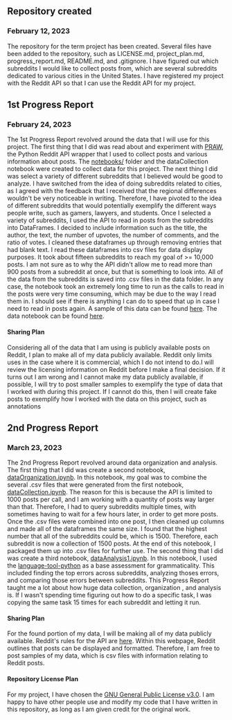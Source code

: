 ## Repository created 
### February 12, 2023
The repository for the term project has been created. Several files have been added to the repository, such as LICENSE.md, project_plan.md,
progress_report.md, README.md, and .gitignore. I have figured out which subreddits I would like to collect posts from, which are several
subreddits dedicated to various cities in the United States. I have registered my project with the Reddit API so that I can use the Reddit
API for my project.

## 1st Progress Report
### February 24, 2023

The 1st Progress Report revolved around the data that I will use for this project. The first thing that I did was read about and experiment 
with [PRAW](https://praw.readthedocs.io/en/stable/), the Python Reddit API wrapper that I used to collect posts and various information about posts. 
The [notebooks/](https://github.com/Data-Science-for-Linguists-2023/For-Reddit-Grammaticality-Analysis/tree/main/notebooks) folder and the dataCollection notebook were created to collect data for this project. The next thing I did was select a variety of different subreddits that I believed would be good to analyze. I have switched from the idea of doing subreddits related to cities, as I agreed with the feedback that I received that the regional differences wouldn't be very noticeable in writing. Therefore, I have pivoted to the idea of different subreddits that would potentially exemplify the different ways people write, such as gamers, lawyers, and students. Once I selected a variety of subreddits, I used the API to read in posts from the subreddits into DataFrames. I decided to include information such as the title, the author, the text, the number of upvotes, the number of comments, and the ratio of votes. I cleaned these dataframes up through removing entries that had blank text. I read these dataframes into csv
files for data display purposes. It took about fifteen subreddits to reach my goal of >= 10,000 posts. I am not sure as to why the API didn't allow me
to read more than 900 posts from a subreddit at once, but that is something to look into. All of the data from the subreddits is saved into .csv files
in the data folder. In any case, the notebook took an extremely long time to run as the calls to read in the posts were very time consuming, which may be due to the way I read them in. I should see if there is anything I can do to speed that up in case I need to read in posts again. A sample of this data can be found [here](https://github.com/Data-Science-for-Linguists-2023/For-Reddit-Grammaticality-Analysis/tree/main/data_samples). The data notebook can be found [here](https://github.com/Data-Science-for-Linguists-2023/For-Reddit-Grammaticality-Analysis/tree/main/notebooks).
#### Sharing Plan
Considering all of the data that I am using is publicly available posts on Reddit, I plan to make all of my data publicly available. Reddit only limits uses in the case where it is commercial, which I do not intend to do.I will review the licensing information on Reddit before I make a final decision. If
it turns out I am wrong and I cannot make my data publicly available, if possible, I will try to post smaller samples to exemplify the type of data
that I worked with during this project. If I cannot do this, then I will create fake posts to exemplify how I worked with the data on this project, such
as annotations

## 2nd Progress Report
### March 23, 2023

The 2nd Progress Report revolved around data organization and analysis. The first thing that I did was create a second notebook, [dataOrganization.ipynb](https://github.com/Data-Science-for-Linguists-2023/For-Reddit-Grammaticality-Analysis/blob/main/notebooks/dataOrganization.ipynb). In this notebook, my goal was to combine the several .csv files that were generated from the first notebook, [dataCollection.ipynb](https://github.com/Data-Science-for-Linguists-2023/For-Reddit-Grammaticality-Analysis/blob/main/notebooks/dataCollection.ipynb). The reason for this is because the API is limited to 1000 posts per call, and I am working with a quantity of posts way larger than that. Therefore, I had to query subreddits multiple times, with sometimes having to wait for a few hours later, in order to get more posts. Once the .csv files were combined into one post, I then cleaned up columns and made all of the dataframes the same size. I found that the highest number that all of the subreddits could be, which is 1500. Therefore, each subreddit is now a collection of 1500 posts. At the end of this notebook, I packaged them up into .csv files for further use. The second thing that I did was create a third notebook, [dataAnalysis1.ipynb](https://github.com/Data-Science-for-Linguists-2023/For-Reddit-Grammaticality-Analysis/blob/main/notebooks/dataAnalysis1.ipynb). In this notebook, I used the [language-tool-python](https://pypi.org/project/language-tool-python/) as a base assessment for grammaticality. This included finding the top errors across subreddits, analyzing thoses errors, and comparing those errors between subreddits. This Progress Report taught me a lot about how huge data collection, organization , and analysis is. If I wasn't spending time figuring out how to do a specific task, I was copying the same task 15 times for each subreddit and letting it run.
#### Sharing Plan
For the found portion of my data, I will be making all of my data publicly available. Reddit's rules for the API are [here](https://docs.google.com/forms/d/e/1FAIpQLSezNdDNK1-P8mspSbmtC2r86Ee9ZRbC66u929cG2GX0T9UMyw/viewform). Within this webpage, Reddit outlines that posts can be displayed and formatted. Therefore, I am free to post samples of my data, which is csv files with information relating to Reddit posts.
#### Repository License Plan
For my project, I have chosen the [GNU General Public License v3.0](https://github.com/Data-Science-for-Linguists-2023/For-Reddit-Grammaticality-Analysis/blob/main/LICENSE.md). I am happy to have other people use and modify my code that I have written in this repository, as long as I am given credit for the original work.
